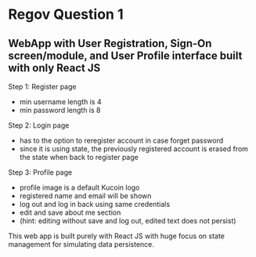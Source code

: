 # Regov Question 1

## WebApp with User Registration, Sign-On screen/module, and User Profile interface built with only React JS

Step 1: Register page
- min username length is 4
- min password length is 8

Step 2: Login page
- has to the option to reregister account in case forget password 
- since it is using state, the previously registered account is erased from the state when back to register page

Step 3: Profile page
- profile image is a default Kucoin logo
- registered name and email will be shown
- log out and log in back using same credentials
- edit and save about me section
- (hint: editing without save and log out, edited text does not persist)

This web app is built purely with React JS with huge focus on state management for simulating data persistence.

